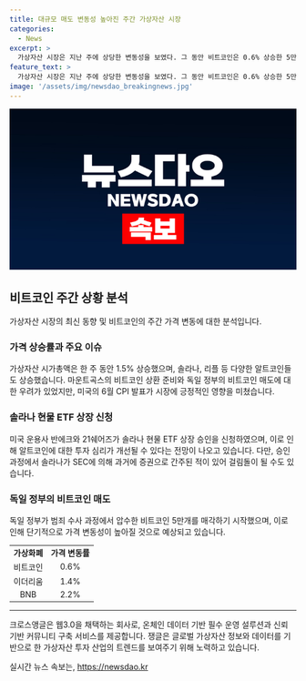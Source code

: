 ```yaml
---
title: 대규모 매도 변동성 높아진 주간 가상자산 시장
categories:
  - News
excerpt: >
  가상자산 시장은 지난 주에 상당한 변동성을 보였다. 그 동안 비트코인은 0.6% 상승한 5만7362달러에 거래되었고, 이더리움은 1.4% 오른 3101달러를 기록했다. 또한, 솔라나는 6.4% 상승했고, 리플은 3.6%의 상승을 보였다. 한편, 독일 정부는 5만개의 비트코인(약 29억달러)을 매각하고, 미국의 반에크와 21쉐어즈는 솔라나 현물 ETF 상장 신청을 제출했다. 이에 따라 솔라나 현물 ETF 승인이 기대되지만, 과거 SEC에 의해 증권으로 간주된 경험이 있어 승인은 시간이 걸릴 것으로 전문가들은 예상하고 있다.
feature_text: >
  가상자산 시장은 지난 주에 상당한 변동성을 보였다. 그 동안 비트코인은 0.6% 상승한 5만7362달러에 거래되었고, 이더리움은 1.4% 오른 3101달러를 기록했다. 또한, 솔라나는 6.4% 상승했고, 리플은 3.6%의 상승을 보였다. 한편, 독일 정부는 5만개의 비트코인(약 29억달러)을 매각하고, 미국의 반에크와 21쉐어즈는 솔라나 현물 ETF 상장 신청을 제출했다. 이에 따라 솔라나 현물 ETF 승인이 기대되지만, 과거 SEC에 의해 증권으로 간주된 경험이 있어 승인은 시간이 걸릴 것으로 전문가들은 예상하고 있다.
image: '/assets/img/newsdao_breakingnews.jpg'
---
```


<p><img src="/assets/img/newsdao_breakingnews.jpg" alt="ontimetimes 속보" /></p>

<h2 data-ke-size="size26">비트코인 주간 상황 분석</h2>

<p data-ke-size="size16">가상자산 시장의 최신 동향 및 비트코인의 주간 가격 변동에 대한 분석입니다.</p>

<h3>가격 상승률과 주요 이슈</h3>

<p data-ke-size="size16">가상자산 시가총액은 한 주 동안 1.5% 상승했으며, 솔라나, 리플 등 다양한 알트코인들도 상승했습니다. 마운트곡스의 비트코인 상환 준비와 독일 정부의 비트코인 매도에 대한 우려가 있었지만, 미국의 6월 CPI 발표가 시장에 긍정적인 영향을 미쳤습니다. </p>

<h3>솔라나 현물 ETF 상장 신청</h3>

<p data-ke-size="size16">미국 운용사 반에크와 21쉐어즈가 솔라나 현물 ETF 상장 승인을 신청하였으며, 이로 인해 알트코인에 대한 투자 심리가 개선될 수 있다는 전망이 나오고 있습니다. 다만, 승인 과정에서 솔라나가 SEC에 의해 과거에 증권으로 간주된 적이 있어 걸림돌이 될 수도 있습니다.</p>

<h3>독일 정부의 비트코인 매도</h3>

<p data-ke-size="size16">독일 정부가 범죄 수사 과정에서 압수한 비트코인 5만개를 매각하기 시작했으며, 이로 인해 단기적으로 가격 변동성이 높아질 것으로 예상되고 있습니다.</p>

<table>
  <tr>
    <td style="text-align: center; height: 17px;"><b>가상화폐</b></td>
    <td style="text-align: center; height: 17px;"><b>가격 변동률</b></td>
  </tr>
  <tr>
    <td style="text-align: center; height: 17px;">비트코인</td>
    <td style="text-align: center; height: 17px;">0.6%</td>
  </tr>
  <tr>
    <td style="text-align: center; height: 17px;">이더리움</td>
    <td style="text-align: center; height: 17px;">1.4%</td>
  </tr>
  <tr>
    <td style="text-align: center; height: 17px;">BNB</td>
    <td style="text-align: center; height: 17px;">2.2%</td>
  </tr>
</table>

<hr>

<p data-ke-size="size16">크로스앵글은 웹3.0을 채택하는 회사로, 온체인 데이터 기반 필수 운영 설루션과 신뢰 기반 커뮤니티 구축 서비스를 제공합니다. 쟁글은 글로벌 가상자산 정보와 데이터를 기반으로 한 가상자산 투자 산업의 트렌드를 보여주기 위해 노력하고 있습니다.</p>
실시간 뉴스 속보는, <a href="https://newsdao.kr" rel="dofollow">https://newsdao.kr</a>


